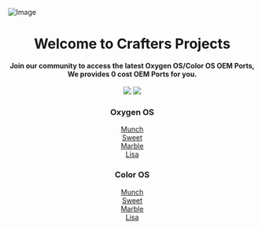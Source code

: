 ![Image](https://github.com/user-attachments/assets/30319ca6-eab7-4eb0-b601-fe5371ad292a)
<h1 align="center">Welcome to Crafters Projects</h1>

<div align="center">
  <strong>Join our community to access the latest Oxygen OS/Color OS OEM Ports, We provides 0 cost OEM Ports for you.</strong>
  <br/><br/>
  <a href="https://t.me/craftersproject"><img src="https://img.shields.io/badge/telegram-channel-blue?style=for-the-badge&logo=telegram&logoColor=white"/></a>
  <a href="https://t.me/teamcrafters"><img src="https://img.shields.io/badge/telegram-discuss-blue?style=for-the-badge&logo=telegram&logoColor=white"/></a>
</div>

<h3 align="center">Oxygen OS</h3>
<div align="center">
  <a href="">Munch</a>
  <br/>
  <a href="">Sweet</a>
  <br/>
  <a href="">Marble</a>
  <br/>
  <a href="https://github.com/Crafters-Projects/lisa">Lisa</a>
  <br/>
</div>

<h3 align="center">Color OS</h3>
<div align="center">
  <a href="">Munch</a>
  <br/>
  <a href="">Sweet</a>
  <br/>
  <a href="">Marble</a>
  <br/>
  <a href="https://github.com/Crafters-Projects/lisa">Lisa</a>
  <br/>
</div>
